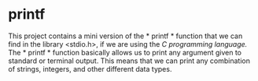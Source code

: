 # printf
This project contains a mini version of the * printf * function
that we can find in the library <stdio.h>,
if we are using the *C programming language.*
The * printf * function basically allows us to print any argument
given to standard or terminal output. This means that we can print
any combination of strings, integers, and other different data types.